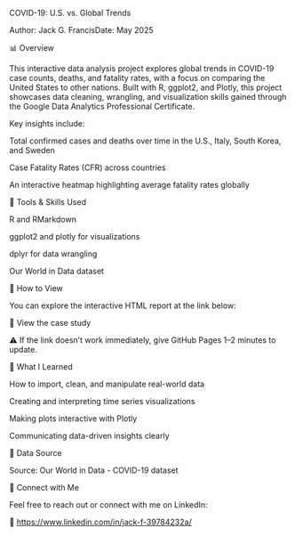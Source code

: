 COVID-19: U.S. vs. Global Trends

Author: Jack G. FrancisDate: May 2025

📊 Overview

This interactive data analysis project explores global trends in COVID-19 case counts, deaths, and fatality rates, with a focus on comparing the United States to other nations. Built with R, ggplot2, and Plotly, this project showcases data cleaning, wrangling, and visualization skills gained through the Google Data Analytics Professional Certificate.

Key insights include:

Total confirmed cases and deaths over time in the U.S., Italy, South Korea, and Sweden

Case Fatality Rates (CFR) across countries

An interactive heatmap highlighting average fatality rates globally

🧪 Tools & Skills Used

R and RMarkdown

ggplot2 and plotly for visualizations

dplyr for data wrangling

Our World in Data dataset

📂 How to View

You can explore the interactive HTML report at the link below:

🔗 View the case study

⚠️ If the link doesn’t work immediately, give GitHub Pages 1–2 minutes to update.

🧠 What I Learned

How to import, clean, and manipulate real-world data

Creating and interpreting time series visualizations

Making plots interactive with Plotly

Communicating data-driven insights clearly

📌 Data Source

Source: Our World in Data - COVID-19 dataset

🤝 Connect with Me

Feel free to reach out or connect with me on LinkedIn:

🔗 https://www.linkedin.com/in/jack-f-39784232a/


